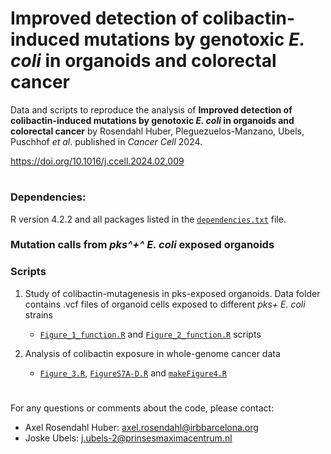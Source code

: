 # Improved detection of colibactin-induced mutations by genotoxic *E. coli* in organoids and colorectal cancer

Data and scripts to reproduce the analysis of **Improved detection of colibactin-induced mutations by genotoxic *E. coli* in organoids and colorectal cancer** by Rosendahl Huber, Pleguezuelos-Manzano, Ubels, Puschhof *et al*. published in  *Cancer Cell* 2024. 

https://doi.org/10.1016/j.ccell.2024.02.009
#

### Dependencies: 
R version 4.2.2 and all packages listed in the [`dependencies.txt`](https://github.com/ProjectsVanBox/colibactin_detection/blob/main/dependencies.tsv) file.


### Mutation calls from *pks^+^ E. coli* exposed organoids



### Scripts
1. Study of colibactin-mutagenesis in pks-exposed organoids. 
 Data folder contains .vcf files of organoid cells exposed to different *pks+ E. coli* strains
    - [`Figure_1_function.R`](https://github.com/ProjectsVanBox/colibactin_detection/blob/main/Code/Figure_1_function.R) and [`Figure_2_function.R`](https://github.com/ProjectsVanBox/colibactin_detection/blob/main/Code/Figure_2_function.R) scripts

2. Analysis of colibactin exposure in whole-genome cancer data
    - [`Figure_3.R`](https://github.com/ProjectsVanBox/colibactin_detection/blob/main/Code/Figure_3.R), [`FigureS7A-D.R`](https://github.com/ProjectsVanBox/colibactin_detection/blob/main/Code/FigureS7A-D.R) and [`makeFigure4.R`](https://github.com/ProjectsVanBox/colibactin_detection/blob/main/Code/makeFigure4.R)

# 
For any questions or comments about the code, please contact: 
- Axel Rosendahl Huber: axel.rosendahl@irbbarcelona.org
- Joske Ubels: j.ubels-2@prinsesmaximacentrum.nl
